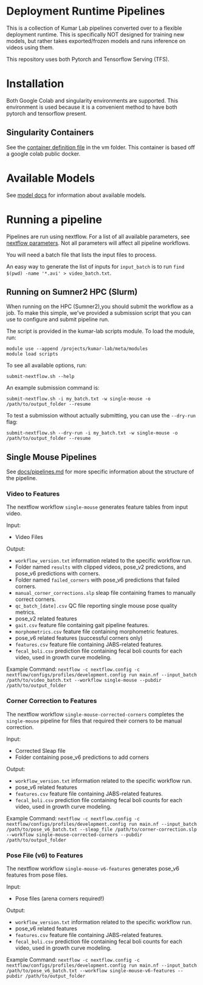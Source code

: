 # Deployment Runtime Pipelines

This is a collection of Kumar Lab pipelines converted over to a flexible deployment runtime.
This is specifically NOT designed for training new models, but rather takes exported/frozen models and runs inference on videos using them.

This repository uses both Pytorch and Tensorflow Serving (TFS).

# Installation

Both Google Colab and singularity environments are supported. This environment is used because it is a convenient method to have both pytorch and tensorflow present.

## Singularity Containers

See the [container definition file](vm/deployment-runtime-RHEL9.def) in the vm folder. This container is based off a google colab public docker.

# Available Models

See [model docs](docs/models.md) for information about available models.

# Running a pipeline

Pipelines are run using nextflow. For a list of all available parameters, see [nextflow parameters](nextflow.config). Not all parameters will affect all pipeline workflows.

You will need a batch file that lists the input files to process.

An easy way to generate the list of inputs for `input_batch` is to run 
`find $(pwd) -name '*.avi' > video_batch.txt`.

## Running on Sumner2 HPC (Slurm)

When running on the HPC (Sumner2),you should submit the workflow as a job. To make this 
simple, we've provided a submission script that you can use to configure and submit 
pipeline run.

The script is provided in the kumar-lab scripts module. To load the module, run:
```
module use --append /projects/kumar-lab/meta/modules
module load scripts
```

To see all available options, run:
```
submit-nextflow.sh --help
```

An example submission command is:
```
submit-nextflow.sh -i my_batch.txt -w single-mouse -o /path/to/output_folder --resume
```

To test a submission without actually submitting, you can use the `--dry-run` flag:
```
submit-nextflow.sh --dry-run -i my_batch.txt -w single-mouse -o /path/to/output_folder --resume
```

## Single Mouse Pipelines

See [docs/pipelines.md](docs/pipelines.md) for more specific information about the structure of the pipeline.

### Video to Features

The nextflow workflow `single-mouse` generates feature tables from input video.

Input:
* Video Files

Output:
* `workflow_version.txt` information related to the specific workflow run.
* Folder named `results` with clipped videos, pose_v2 predictions, and pose_v6 predictions with corners.
* Folder named `failed_corners` with pose_v6 predictions that failed corners.
* `manual_corner_corrections.slp` sleap file containing frames to manually correct corners.
* `qc_batch_[date].csv` QC file reporting single mouse pose quality metrics.
* pose_v2 related features
 * `gait.csv` feature file containing gait pipeline features.
 * `morphometrics.csv` feature file containing morphometric features.
* pose_v6 related features (successful corners only)
 * `features.csv` feature file containing JABS-related features.
 * `fecal_boli.csv` prediction file containing fecal boli counts for each video, used in growth curve modeling.

Example Command:
`nextflow -c nextflow.config -c nextflow/configs/profiles/development.config run main.nf --input_batch /path/to/video_batch.txt --workflow single-mouse --pubdir /path/to/output_folder`

### Corner Correction to Features

The nextflow workflow `single-mouse-corrected-corners` completes the `single-mouse` pipeline for files that required their corners to be manual correction.

Input:
* Corrected Sleap file
* Folder containing pose_v6 predictions to add corners

Output:
* `workflow_version.txt` information related to the specific workflow run.
* pose_v6 related features
 * `features.csv` feature file containing JABS-related features.
 * `fecal_boli.csv` prediction file containing fecal boli counts for each video, used in growth curve modeling.

Example Command:
`nextflow -c nextflow.config -c nextflow/configs/profiles/development.config run main.nf --input_batch /path/to/pose_v6_batch.txt --sleap_file /path/to/corner-correction.slp --workflow single-mouse-corrected-corners --pubdir /path/to/output_folder`

### Pose File (v6) to Features

The nextflow workflow `single-mouse-v6-features` generates pose_v6 features from pose files.

Input:
* Pose files (arena corners required!)

Output:
* `workflow_version.txt` information related to the specific workflow run.
* pose_v6 related features
 * `features.csv` feature file containing JABS-related features.
 * `fecal_boli.csv` prediction file containing fecal boli counts for each video, used in growth curve modeling.

Example Command:
`nextflow -c nextflow.config -c nextflow/configs/profiles/development.config run main.nf --input_batch /path/to/pose_v6_batch.txt --workflow single-mouse-v6-features --pubdir /path/to/output_folder`
